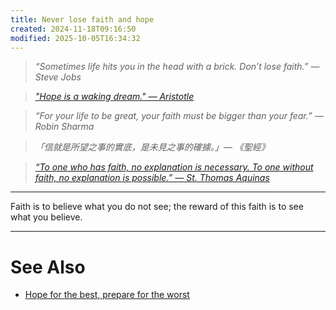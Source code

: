 ```yaml
---
title: Never lose faith and hope
created: 2024-11-18T09:16:50
modified: 2025-10-05T16:34:32
---
```


> _“Sometimes life hits you in the head with a brick. Don’t lose faith.” — Steve Jobs_

> _["Hope is a waking dream." — Aristotle](https://www.goodreads.com/quotes/3987-hope-is-a-waking-dream)_

> _“For your life to be great, your faith must be bigger than your fear.” — Robin Sharma_

> _「信就是所望之事的實底，是未見之事的確據。」— 《聖經》_

> _[“To one who has faith, no explanation is necessary. To one without faith, no explanation is possible.” — St. Thomas Aquinas](https://www.goodreads.com/quotes/344613-to-one-who-has-faith-no-explanation-is-necessary-to)_

---

Faith is to believe what you do not see; the reward of this faith is to see what you believe.

---

# See Also

* [Hope for the best, prepare for the worst](hope-for-the-best-prepare-for-the-worst.md)
